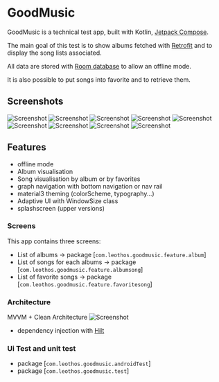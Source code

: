 # GoodMusic

GoodMusic is a technical test app, built with Kotlin,
[Jetpack Compose](https://developer.android.com/jetpack/compose).

The main goal of this test is to show albums fetched
with [Retrofit](https://square.github.io/retrofit/)
and to display the song lists associated.

All data are stored
with [Room database](https://developer.android.com/jetpack/androidx/releases/room) to allow an
offline mode.

It is also possible to put songs into favorite and to retrieve them.

## Screenshots

<img src="screenshots/tablet_albums_landscape.png" alt="Screenshot">
<img src="screenshots/tablet_albums_portrait.png" alt="Screenshot">
<img src="screenshots/tablet_songs_landscape.png" alt="Screenshot">
<img src="screenshots/tablet_songs_landscape.png" alt="Screenshot">
<img src="screenshots/tablet_songs_portrait.png" alt="Screenshot">
<img src="screenshots/tablet_favorite_songs_landscape.png" alt="Screenshot">
<img src="screenshots/tablet_favorite_songs_portrait.png" alt="Screenshot">
<img src="screenshots/tablet_empty_screen_landscape.png" alt="Screenshot">
<img src="screenshots/offline.png" alt="Screenshot">

## Features

* offline mode
* Album visualisation
* Song visualisation by album or by favorites
* graph navigation with bottom navigation or nav rail
* material3 theming (colorScheme, typography...)
* Adaptive UI with WindowSize class
* splashscreen (upper versions)

### Screens

This app contains three screens:

- List of albums -> package [`com.leothos.goodmusic.feature.album`]
- List of songs for each albums -> package [`com.leothos.goodmusic.feature.albumsong`]
- List of favorite songs -> package [`com.leothos.goodmusic.feature.favoritesong`]

### Architecture

MVVM + Clean Architecture
<img src="screenshots/architecture.png" alt="Screenshot">

+ dependency injection
  with [Hilt](https://developer.android.com/training/dependency-injection/hilt-android)

### Ui Test and unit test

- package [`com.leothos.goodmusic.androidTest`]
- package [`com.leothos.goodmusic.test`]












